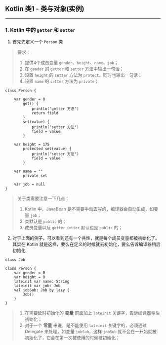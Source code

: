## Kotlin 类1 - 类与对象(实例)

---

### 1. Kotlin 中的 `getter` 和 `setter`

1. 首先先定义一个 `Person` 类
> 要求：
> 1. 提供4个成员变量 `gender`、`height`、`name`、`job`；
> 2. 在 `gender` 的 `getter` 和 `setter` 方法中输出一句话；
> 3. 设置 `height` 的 `setter` 方法为 `protect`，同时也输出一句话；
> 4. 设置 `name` 的 `setter` 方法为 `private`；

```
class Person {

    var gender = 0
        get() {
            println("getter 方法")
            return field
        }
        set(value) {
            println("setter 方法")
            field = value
        }

    var height = 175
        protected set(value) {
            println("setter 方法")
            field = value
        }

    var name = ""
        private set

    var job = null
}
```
> 关于类需要注意一下几点：
> 1. Kotlin 中，JavaBean 是不需要手动去写的，编译器会自动生成，如变量 `job`；
> 2. 类默认是 `public` 的；
> 3. 成员变量以及 `getter` `setter` 默认也是 `public` 的；

2. 对于上面的例子，可以看到还有一个共性，就是每个成员变量都被初始化了。其实在 Kotlin 就是这样，要么在定义的时候就去初始化，要么告诉编译器稍后初始化

```
class Job

class Person {
    var gender = 0
    var height = 0
    lateinit var name: String
    lateinit var job: Job
    val jobSub: Job by lazy {
        Job()
    }
}
```

> 1. 在需要延时初始化的 **变量** 前面加上 `lateinit` 关键字，告诉编译器稍后初始化；
> 2. 对于一个 **常量** 来说，是不能使用 `lateinit` 关键字的，必须通过 Delegate 来处理，如变量 `jobSub`，这样 `jobSub` 就不会在一开始就被初始化了，它会在第一次被使用的时候被初始化；

